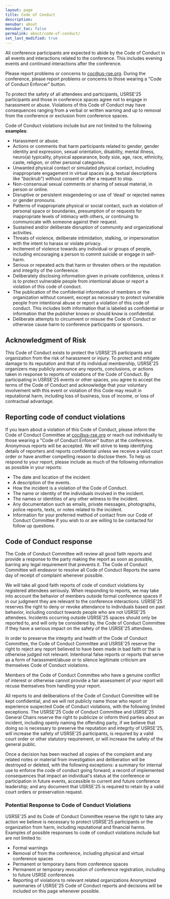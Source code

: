 ```yaml
---
layout: page
title: Code of Conduct
description: 
menubar: about
menubar_toc: false
permalink: about/code-of-conduct/
set_last_modified: true
---
```


All conference participants are expected to abide by the Code of Conduct in all events and interactions related to the conference.  This includes evening events and continued
interactions after the conference.

Please report problems or concerns to [coc@us-rse.org](mailto:coc@us-rse.org).  During the conference, please report problems or concerns to those wearing a "Code of Conduct Enforcer" button.

To protect the safety of all attendees and participants, USRSE'25 participants and those in conference spaces agree not to engage in harassment or abuse.
Violations of this Code of Conduct may have consequences ranging from a verbal or written warning and up to removal from the conference or exclusion from conference spaces.

Code of Conduct violations include but are not limited to the following **examples**:
- Harassment or abuse.
- Actions or comments that harm participants related to gender, gender identity and expression, sexual orientation, disability, mental illness, neuro(a) typicality, physical appearance, body size, age, race, ethnicity, caste, religion, or other personal categories.
- Unwanted physical contact or simulated physical contact, including inappropriate engagement in virtual spaces (e.g. textual descriptions like “*backrub*”) without consent or after a request to stop.
- Non-consensual sexual comments or sharing of sexual material, in person or online.
- Disruptive or persistent misgendering or use of ‘dead’ or rejected names or gender pronouns.
- Patterns of inappropriate physical or social contact, such as violation of personal space or boundaries, presumption of or requests for inappropriate levels of intimacy with others, or continuing to communicate with someone against their request.
- Sustained and/or deliberate disruption of community and organizational activities.
- Threats of violence, deliberate intimidation, stalking, or impersonation with the intent to harass or violate privacy.
- Incitement of violence towards any individual or groups of people, including encouraging a person to commit suicide or engage in self-harm.
- Serious or repeated acts that harm or threaten others or the reputation and integrity of the conference.
- Deliberately disclosing information given in private confidence, unless it is to protect vulnerable people from intentional abuse or report a violation of this code of conduct.
- The publication of the confidential information of members or the organization without consent, except as necessary to protect vulnerable people from intentional abuse or report a violation of this code of conduct. This includes both information that is labeled as confidential or information that the publisher knows or should know is confidential.
- Deliberate attempts to circumvent or misuse the Code of Conduct or otherwise cause harm to conference participants or sponsors.

## Acknowledgment of Risk
This Code of Conduct exists to protect the USRSE'25 participants and organization from the risk of harassment or injury.
To protect and mitigate damage to its reputation and that of its individual membership, USRSE'25 organizers may publicly announce any reports, conclusions, or actions taken in response to reports of violations of the Code of Conduct.
By participating in USRSE'25 events or other spaces, you agree to accept the terms of the Code of Conduct and acknowledge that your voluntary involvement with this event or violation of this Code may result in reputational harm, including loss of business, loss of income, or loss of contractual advantage.

## Reporting code of conduct violations
If you learn about a violation of this Code of Conduct, please inform the Code of Conduct Committee at [coc@us-rse.org](mailto:coc@us-rse.org) or reach out individually to those wearing a "Code of Conduct Enforcer" button at the conference.
Anonymous reports will be accepted.
We will strive to keep identifying details of reporters and reports confidential unless we receive a valid court order or have another compelling reason to disclose them.
To help us respond to your report, please include as much of the following information as possible in your reports:
- The date and location of the incident
- A description of the events.
- How the incident is a violation of the Code of Conduct.
- The name or identity of the individuals involved in the incident.
- The names or identities of any other witness to the incident.
- Any documentation such as emails, private messages, photographs, police reports, texts, or notes related to the incident.
- Information for your preferred method of contact from our Code of Conduct Committee if you wish to or are willing to be contacted for follow up questions.

## Code of Conduct response
The Code of Conduct Committee will review all good faith reports and provide a response to the party making the report as soon as possible, barring any legal requirement that prevents it.
The Code of Conduct Committee will endeavor to resolve all Code of Conduct Reports the same day of receipt of complaint whenever possible.

We will take all good faith reports of code of conduct violations by registered attendees seriously.
When responding to reports, we may take into account the behavior of members outside formal conference spaces if in our judgment they are relevant to the conference interactions.
USRSE'25 reserves the right to deny or revoke attendance to individuals based on past behavior, including conduct towards people who are not USRSE'25 attendees.
Incidents occurring outside USRSE'25 spaces should only be reported to, and will only be considered by, the Code of Conduct Committee if they have a serious impact on the safety of the USRSE'25 attendees.

In order to preserve the integrity and health of the Code of Conduct Committee, the Code of Conduct Committee and USRSE'25 reserve the right to reject any report believed to have been made in bad faith or that is otherwise judged not relevant.
Intentional false reports or reports that serve as a form of harassment/abuse or to silence legitimate criticism are themselves Code of Conduct violations.

Members of the Code of Conduct Committee who have a genuine conflict of interest or otherwise cannot provide a fair assessment of your report will recuse themselves from handling your report.

All reports to and deliberations of the Code of Conduct Committee will be kept confidential, and we will not publicly name those who report or experience suspected Code of Conduct violations, with the following limited exceptions.
The USRSE'25 Code of Conduct Committee and USRSE'25 General Chairs reserve the right to publicize or inform third parties about an incident, including openly naming the offending party, if we believe that doing so is necessary to preserve the reputation and integrity of USRSE'25, will increase the safety of USRSE'25 participants, is required by a valid court order or other statutory requirement, or will increase the safety of the general public.

Once a decision has been reached all copies of the complaint and any related notes or material from investigation and deliberation will be destroyed or deleted, with the following exceptions: a summary for internal use to enforce the code of conduct going forward; a record of implemented consequences that impact an individual's status at the conference or participation in future events, accessible to current and future conference leadership; and any document that USRSE'25 is required to retain by a valid court orders or preservation request.

### Potential Response to Code of Conduct Violations
USRSE'25 and its Code of Conduct Committee reserve the right to take any action we believe is necessary to protect USRSE'25 participants or the organization from harm, including reputational and financial harms. Examples of possible responses to code of conduct violations include but are not limited to:
- Formal warnings
- Removal of from the conference, including physical and virtual conference spaces
- Permanent or temporary bans from conference spaces
- Permanent or temporary revocation of conference registration, including to future USRSE conferences
- Reporting of violations to relevant related organizations
Anonymized summaries of USRSE'25 Code of Conduct reports and decisions will be included on this page whenever possible.


